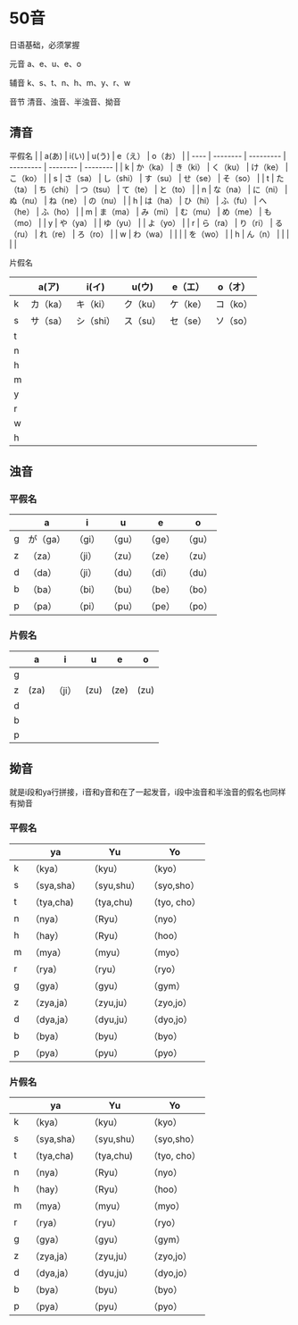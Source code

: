 # 50音
日语基础，必须掌握

元音
a、e、u、e、o

辅音
k、s、t、n、h、m、y、r、w

音节
清音、浊音、半浊音、拗音

## 清音

平假名
|      | a(あ)    | i(い)     | u(う)     | e（え）  | o（お）  |
| ---- | -------- | --------- | --------- | -------- | -------- |
| k    | か（ka） | き（ki）  | く（ku）  | け（ke） | こ（ko） |
| s    | さ（sa） | し（shi） | す（su）  | せ（se） | そ（so） |
| t    | た（ta） | ち（chi） | つ（tsu） | て（te） | と（to） |
| n    | な（na） | に（ni）  | ぬ（nu）  | ね（ne） | の（nu） |
| h    | は（ha） | ひ（hi）  | ふ（fu）  | へ（he） | ふ（ho） |
| m    | ま（ma） | み（mi）  | む（mu）  | め（me） | も（mo） |
| y    | や（ya） |           | ゆ（yu）  |          | よ（yo） |
| r    | ら（ra） | り（ri）  | る（ru）  | れ（re） | ろ（ro） |
| w    | わ（wa） |           |           |          | を（wo） |
| h    | ん（n）  |           |           |          |          |

片假名

|      | a(ア)    | i(イ)     | u(ウ)    | e（エ）  | o（オ）  |
| ---- | -------- | --------- | -------- | -------- | -------- |
| k    | カ（ka） | キ（ki）  | ク（ku） | ケ（ke） | コ（ko） |
| s    | サ（sa） | シ（shi） | ス（su） | セ（se） | ソ（so） |
| t    |          |           |          |          |          |
| n    |          |           |          |          |          |
| h    |          |           |          |          |          |
| m    |          |           |          |          |          |
| y    |          |           |          |          |          |
| r    |          |           |          |          |          |
| w    |          |           |          |          |          |
| h    |          |           |          |          |          |

## 浊音

### 平假名

|      | a        | i      | u      | e      | o      |
| ---- | -------- | ------ | ------ | ------ | ------ |
| g    | が（ga） | （gi） | （gu） | （ge） | （gu） |
| z    | （za）   | （ji） | （zu） | （ze） | （zu） |
| d    | （da）   | （ji） | （du） | （di） | （du） |
| b    | （ba）   | （bi） | （bu） | （be） | （bo） |
| p    | （pa）   | （pi） | （pu） | （pe） | （po） |

### 片假名

|      | a    | i      | u    | e    | o    |
| ---- | ---- | ------ | ---- | ---- | ---- |
| g    |      |        |      |      |      |
| z    | (za) | （ji） | (zu) | (ze) | (zu) |
| d    |      |        |      |      |      |
| b    |      |        |      |      |      |
| p    |      |        |      |      |      |



## 拗音

就是i段和ya行拼接，i音和y音和在了一起发音，i段中浊音和半浊音的假名也同样有拗音

### 平假名

|      | ya          | Yu          | Yo           |
| ---- | ----------- | ----------- | ------------ |
| k    | （kya）     | （kyu）     | （kyo）      |
| s    | （sya,sha） | （syu,shu） | （syo,sho）  |
| t    | （tya,cha)  | （tya,chu)  | （tyo, cho） |
| n    | （nya）     | （Ryu）     | （nyo）      |
| h    | （hay）     | （Ryu）     | （hoo）      |
| m    | （mya）     | （myu）     | （myo）      |
| r    | （rya）     | （ryu）     | （ryo）      |
| g    | （gya）     | （gyu）     | （gym）      |
| z    | （zya,ja）  | （zyu,ju）  | （zyo,jo）   |
| d    | （dya,ja）  | （dyu,ju）  | （dyo,jo）   |
| b    | （bya）     | （byu）     | （byo）      |
| p    | （pya）     | （pyu）     | （pyo）      |



### 片假名

|      | ya          | Yu          | Yo           |
| ---- | ----------- | ----------- | ------------ |
| k    | （kya）     | （kyu）     | （kyo）      |
| s    | （sya,sha） | （syu,shu） | （syo,sho）  |
| t    | （tya,cha)  | （tya,chu)  | （tyo, cho） |
| n    | （nya）     | （Ryu）     | （nyo）      |
| h    | （hay）     | （Ryu）     | （hoo）      |
| m    | （mya）     | （myu）     | （myo）      |
| r    | （rya）     | （ryu）     | （ryo）      |
| g    | （gya）     | （gyu）     | （gym）      |
| z    | （zya,ja）  | （zyu,ju）  | （zyo,jo）   |
| d    | （dya,ja）  | （dyu,ju）  | （dyo,jo）   |
| b    | （bya）     | （byu）     | （byo）      |
| p    | （pya）     | （pyu）     | （pyo）      |

